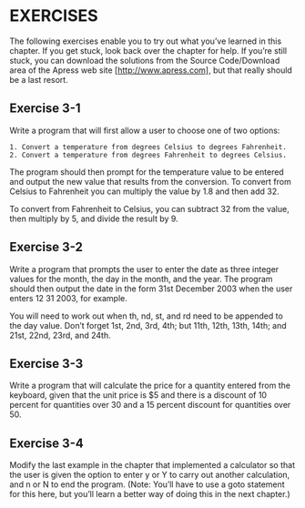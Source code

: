 # EXERCISES

The following exercises enable you to try out what you’ve learned in this chapter. If you get stuck, look back
over the chapter for help. If you’re still stuck, you can download the solutions from the Source Code/Download
area of the Apress web site [http://www.apress.com], but that really should be a last resort.

## Exercise 3-1

Write a program that will first allow a user to choose one of two options:

    1. Convert a temperature from degrees Celsius to degrees Fahrenheit.
    2. Convert a temperature from degrees Fahrenheit to degrees Celsius.

The program should then prompt for the temperature value to be entered and output the new value that results
from the conversion. To convert from Celsius to Fahrenheit you can multiply the value by 1.8 and then add 32.

To convert from Fahrenheit to Celsius, you can subtract 32 from the value, then multiply by 5, and divide the
result by 9.

## Exercise 3-2

Write a program that prompts the user to enter the date as three integer
values for the month, the day in the month, and the year. The program should then output
the date in the form 31st December 2003 when the user enters 12 31 2003, for example.

You will need to work out when th, nd, st, and rd need to be appended to the day value. Don’t forget 1st, 2nd, 3rd,
4th; but 11th, 12th, 13th, 14th; and 21st, 22nd, 23rd, and 24th.

## Exercise 3-3

Write a program that will calculate the price for a quantity entered from
the keyboard, given that the unit price is $5 and there is a discount of 10 percent for
quantities over 30 and a 15 percent discount for quantities over 50.

## Exercise 3-4

Modify the last example in the chapter that implemented a calculator so
that the user is given the option to enter y or Y to carry out another calculation, and n or
N to end the program. (Note: You’ll have to use a goto statement for this here, but you’ll
learn a better way of doing this in the next chapter.)
